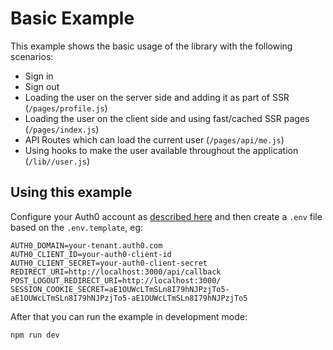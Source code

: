 # Basic Example

This example shows the basic usage of the library with the following scenarios:

- Sign in
- Sign out
- Loading the user on the server side and adding it as part of SSR (`/pages/profile.js`)
- Loading the user on the client side and using fast/cached SSR pages (`/pages/index.js`)
- API Routes which can load the current user (`/pages/api/me.js`)
- Using hooks to make the user available throughout the application (`/lib//user.js`)

## Using this example

Configure your Auth0 account as [described here](https://github.com/auth0/nextjs-auth0#auth0-configuration) and then create a `.env` file based on the `.env.template`, eg:

```
AUTH0_DOMAIN=your-tenant.auth0.com
AUTH0_CLIENT_ID=your-auth0-client-id
AUTH0_CLIENT_SECRET=your-auth0-client-secret
REDIRECT_URI=http://localhost:3000/api/callback
POST_LOGOUT_REDIRECT_URI=http://localhost:3000/
SESSION_COOKIE_SECRET=aE1OUWcLTmSLn8I79hNJPzjTo5-aE1OUWcLTmSLn8I79hNJPzjTo5-aE1OUWcLTmSLn8I79hNJPzjTo5
```

After that you can run the example in development mode:

```bash
npm run dev
```
